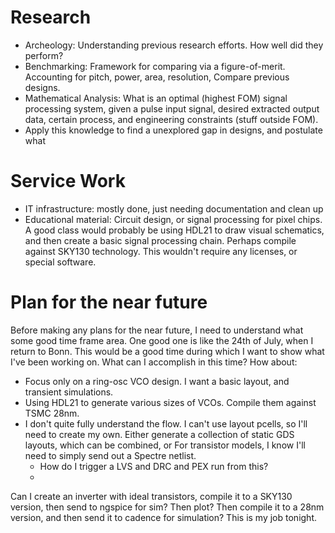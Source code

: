 
# Research
* Archeology: Understanding previous research efforts. How well did they perform?
* Benchmarking: Framework for comparing via a figure-of-merit. Accounting for pitch, power, area, resolution, Compare previous designs.
* Mathematical Analysis: What is an optimal (highest FOM) signal processing system, given a pulse input signal, desired extracted output data, certain process, and engineering constraints (stuff outside FOM).
* Apply this knowledge to find a unexplored gap in designs, and postulate what 

# Service Work
* IT infrastructure: mostly done, just needing documentation and clean up
* Educational material: Circuit design, or signal processing for pixel chips. A good class would probably be using HDL21 to draw visual schematics, and then create a basic signal processing chain. Perhaps compile against SKY130 technology. This wouldn't require any licenses, or special software.

# Plan for the near future
Before making any plans for the near future, I need to understand what some good time frame area. One good one is like the 24th of July, when I return to Bonn. This would be a good time during which I want to show what I've been working on. What can I accomplish in this time? How about:

* Focus only on a ring-osc VCO design. I want a basic layout, and transient simulations.
* Using HDL21 to generate various sizes of VCOs. Compile them against TSMC 28nm.
* I don't quite fully understand the flow. I can't use layout pcells, so I'll need to create my own. Either generate a collection of static GDS layouts, which can be combined, or For transistor models, I know I'll need to simply send out a Spectre netlist.
    * How do I trigger a LVS and DRC and PEX run from this?
    * 

Can I create an inverter with ideal transistors, compile it to a SKY130 version, then send to ngspice for sim? Then plot?
Then compile it to a 28nm version, and then send it to cadence for simulation? This is my job tonight.


